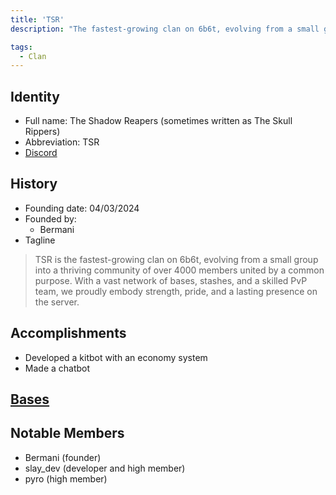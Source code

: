 ```yaml
---
title: 'TSR'
description: "The fastest-growing clan on 6b6t, evolving from a small group into a thriving community of over 4000 members united by a common purpose. With a vast network of bases, stashes, and a skilled PvP team, we proudly embody strength, pride, and a lasting presence on the server."

tags:
  - Clan
---
```


## Identity
* Full name: The Shadow Reapers (sometimes written as The Skull Rippers)
* Abbreviation: TSR
* [Discord](https://discord.gg/tsrclan/)

## History
* Founding date: 04/03/2024
* Founded by: 
  * Bermani
* Tagline
>TSR is the fastest-growing clan on 6b6t, evolving from a small group into a thriving community of over 4000 members united by a common purpose. With a vast network of bases, stashes, and a skilled PvP team, we proudly embody strength, pride, and a lasting presence on the server.
>

## Accomplishments
- Developed a kitbot with an economy system
- Made a chatbot

## [Bases](https://tsr-clan.org/our-builds/)

## Notable Members
- Bermani (founder)
- slay_dev (developer and high member)
- pyro (high member)
